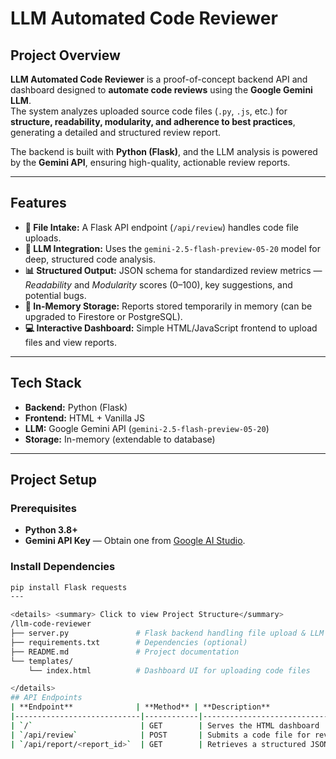 # LLM Automated Code Reviewer

## Project Overview
**LLM Automated Code Reviewer** is a proof-of-concept backend API and dashboard designed to **automate code reviews** using the **Google Gemini LLM**.  
The system analyzes uploaded source code files (`.py`, `.js`, etc.) for **structure, readability, modularity, and adherence to best practices**, generating a detailed and structured review report.

The backend is built with **Python (Flask)**, and the LLM analysis is powered by the **Gemini API**, ensuring high-quality, actionable review reports.

---

## Features
- **📂 File Intake:** A Flask API endpoint (`/api/review`) handles code file uploads.
- **🧠 LLM Integration:** Uses the `gemini-2.5-flash-preview-05-20` model for deep, structured code analysis.
- **📊 Structured Output:** JSON schema for standardized review metrics — *Readability* and *Modularity* scores (0–100), key suggestions, and potential bugs.
- **💾 In-Memory Storage:** Reports stored temporarily in memory (can be upgraded to Firestore or PostgreSQL).
- **💻 Interactive Dashboard:** Simple HTML/JavaScript frontend to upload files and view reports.

---

## Tech Stack
- **Backend:** Python (Flask)
- **Frontend:** HTML + Vanilla JS
- **LLM:** Google Gemini API (`gemini-2.5-flash-preview-05-20`)
- **Storage:** In-memory (extendable to database)

---

## Project Setup

### Prerequisites
- **Python 3.8+**
- **Gemini API Key** — Obtain one from [Google AI Studio](https://aistudio.google.com/).

### Install Dependencies
```bash
pip install Flask requests
---

<details> <summary> Click to view Project Structure</summary>
/llm-code-reviewer
├── server.py               # Flask backend handling file upload & LLM review
├── requirements.txt        # Dependencies (optional)
├── README.md               # Project documentation
└── templates/
    └── index.html          # Dashboard UI for uploading code files

</details>
## API Endpoints
| **Endpoint**              | **Method** | **Description**                         | **Body**                       | **Response**                            |
|----------------------------|------------|------------------------------------------|--------------------------------|------------------------------------------|
| `/`                        | GET        | Serves the HTML dashboard                | None                           | HTML page                               |
| `/api/review`              | POST       | Submits a code file for review by Gemini | `multipart/form-data` (file)   | JSON `{ report_id, message }`           |
| `/api/report/<report_id>`  | GET        | Retrieves a structured JSON review report| None                           | JSON (full structured report)           |